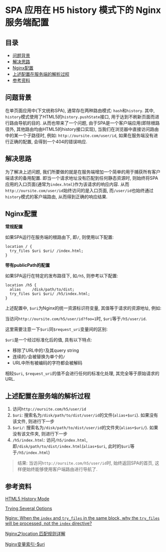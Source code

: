 <h1>SPA 应用在 H5 history 模式下的 Nginx 服务端配置</h1>

<h2>目录</h2>

- [问题背景](#问题背景)
- [解决思路](#解决思路)
- [Nginx配置](#nginx配置)
- [上述配置在服务端的解析过程](#上述配置在服务端的解析过程)
- [参考资料](#参考资料)

## 问题背景

在单页面应用中(下文统称SPA), 通常存在两种路由模式: `hash`和`history`. 其中, `history`模式使用了HTML5的`history.pushState`接口, 用于达到不刷新页面而进行路由导航的目的. 从而也带来了一个问题, 由于SPA是一个客户端应用(即除根路径外, 其他路由均由HTML5的history接口实现), 当我们在浏览器中直接访问路由中的某一个子路径时, 例如: `http://oursite.com/user/id`, 如果在服务端没有进行正确的配置, 会得到一个404的错误响应.

## 解决思路

为了解决上述问题, 我们所要做的就是在服务端增加一个简单的用于捕获所有客户端请求的备用配置. 即当一个请求地址没有匹配到任何静态资源时, 则始终将SPA应用的入口页面(通常为`index.html`)作为该请求的响应内容. 从而`http://oursite.com/user/id`始终访问的是入口页面, 而`/user/id`也始终通过`history`模式的客户端路由, 从而得到正确的响应结果.

## Nginx配置

**常规配置**

如果SPA运行在服务端的根路由下, 即`/`, 则使用以下配置:

```nginx
location / {
  try_files $uri $uri/ /index.html;
}
```

**带有publicPath的配置**

如果SPA运行在特定的发布路径下, 如`/h5`, 则参考以下配置:

```nginx
location /h5 {
  alias     /disk/path/to/dist;
  try_files $uri $uri/ /h5/index.html;
}
```

上述配置中, `$uri`为Nginx的统一资源标识符变量, 其值等于请求的资源地址, 例如:

当访问`http://oursite.com/h5/user/id?foo=1`时, `$uri`等于`/h5/user/id`.

这里需要注意一下`$uri`同`$request_uri`变量间的区别:

`$uri`是一个经过标准化后的值, 具有以下特点:

- 移除了URL中的`?`及其query string
- 连续的`/`会被替换为单个的`/`
- URL中所有被编码的字符都会被解码

相较`$uri`, `$request_uri`的值不会进行任何的标准化处理, 其完全等于原始请求的URL.

## 上述配置在服务端的解析过程

1. 访问`http://oursite.com/h5/user/id`
2. `$uri`: 搜索名为`/disk/path/to/dist/user/id`的文件(`alias+$uri`). 如果没有该文件, 则进行下一步
3. `$uri/`: 搜索名为`/disk/path/to/dist/user/id`的文件夹(`alias+$uri/`). 如果没有该文件夹, 则进行下一步
4. `/h5/index.html`: 访问`/h5/index.html`, 即`/disk/path/to/dist/index.html`(`alias+$uri`, 此时的`$uri`等于`/h5/index.html`)

> 结果: 当访问`http://oursite.com/h5/user/id`时, 始终返回SPA的首页, 这样便始终能够使用客户端路由进行导航了.

## 参考资料

[HTML5 History Mode](https://router.vuejs.org/guide/essentials/history-mode.html#example-server-configurations)

[Trying Several Options](https://docs.nginx.com/nginx/admin-guide/web-server/serving-static-content/#trying-several-options)

[Nginx: When the `index` and `try_files` in the same block, why the `try_files` will be processed, not the `index` directive?
](https://stackoverflow.com/questions/36175676/nginx-when-the-index-and-try-files-in-the-same-block-why-the-try-files-w)

[Nginx之location 匹配规则详解](https://blog.51cto.com/11935263/2074602)

[Nginx变量索引-$uri](http://nginx.org/en/docs/http/ngx_http_core_module.html#var_uri)